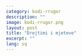 ```yaml
---
category: kodi-rrugor
description: ""
image: kodi-rrugor.png
layout: post
title: "Drejtimi i mjeteve"
excerpt: ""
lang: sq
---
```

